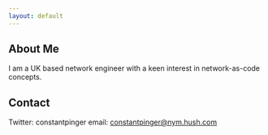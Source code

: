 ```yaml
---
layout: default
---
```


## About Me

I am a UK based network engineer with a keen interest in network-as-code concepts.

## Contact

Twitter: constantpinger
email: constantpinger@nym.hush.com 
